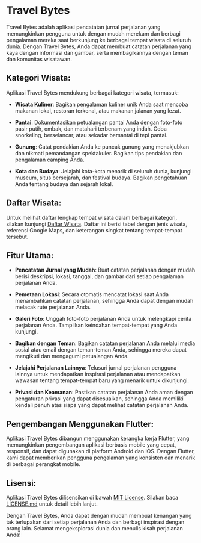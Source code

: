 # Travel Bytes

Travel Bytes adalah aplikasi pencatatan jurnal perjalanan yang memungkinkan pengguna untuk dengan mudah merekam dan berbagi pengalaman mereka saat berkunjung ke berbagai tempat wisata di seluruh dunia. Dengan Travel Bytes, Anda dapat membuat catatan perjalanan yang kaya dengan informasi dan gambar, serta membagikannya dengan teman dan komunitas wisatawan.

## Kategori Wisata:
Aplikasi Travel Bytes mendukung berbagai kategori wisata, termasuk:

- **Wisata Kuliner**: Bagikan pengalaman kuliner unik Anda saat mencoba makanan lokal, restoran terkenal, atau makanan jalanan yang lezat.

- **Pantai**: Dokumentasikan petualangan pantai Anda dengan foto-foto pasir putih, ombak, dan matahari terbenam yang indah. Coba snorkeling, berselancar, atau sekadar bersantai di tepi pantai.

- **Gunung**: Catat pendakian Anda ke puncak gunung yang menakjubkan dan nikmati pemandangan spektakuler. Bagikan tips pendakian dan pengalaman camping Anda.

- **Kota dan Budaya**: Jelajahi kota-kota menarik di seluruh dunia, kunjungi museum, situs bersejarah, dan festival budaya. Bagikan pengetahuan Anda tentang budaya dan sejarah lokal.

## Daftar Wisata:
Untuk melihat daftar lengkap tempat wisata dalam berbagai kategori, silakan kunjungi [Daftar Wisata](link_ke_daftar_wisata.md). Daftar ini berisi tabel dengan jenis wisata, referensi Google Maps, dan keterangan singkat tentang tempat-tempat tersebut.

## Fitur Utama:
- **Pencatatan Jurnal yang Mudah**: Buat catatan perjalanan dengan mudah berisi deskripsi, lokasi, tanggal, dan gambar dari setiap pengalaman perjalanan Anda.

- **Pemetaan Lokasi**: Secara otomatis mencatat lokasi saat Anda menambahkan catatan perjalanan, sehingga Anda dapat dengan mudah melacak rute perjalanan Anda.

- **Galeri Foto**: Unggah foto-foto perjalanan Anda untuk melengkapi cerita perjalanan Anda. Tampilkan keindahan tempat-tempat yang Anda kunjungi.

- **Bagikan dengan Teman**: Bagikan catatan perjalanan Anda melalui media sosial atau email dengan teman-teman Anda, sehingga mereka dapat mengikuti dan mengagumi petualangan Anda.

- **Jelajahi Perjalanan Lainnya**: Telusuri jurnal perjalanan pengguna lainnya untuk mendapatkan inspirasi perjalanan atau mendapatkan wawasan tentang tempat-tempat baru yang menarik untuk dikunjungi.

- **Privasi dan Keamanan**: Pastikan catatan perjalanan Anda aman dengan pengaturan privasi yang dapat disesuaikan, sehingga Anda memiliki kendali penuh atas siapa yang dapat melihat catatan perjalanan Anda.


## Pengembangan Menggunakan Flutter:
Aplikasi Travel Bytes dibangun menggunakan kerangka kerja Flutter, yang memungkinkan pengembangan aplikasi berbasis mobile yang cepat, responsif, dan dapat digunakan di platform Android dan iOS. Dengan Flutter, kami dapat memberikan pengguna pengalaman yang konsisten dan menarik di berbagai perangkat mobile.

## Lisensi:
Aplikasi Travel Bytes dilisensikan di bawah [MIT License](https://opensource.org/licenses/MIT). Silakan baca [LICENSE.md](link_ke_LICENSE.md) untuk detail lebih lanjut.

Dengan Travel Bytes, Anda dapat dengan mudah membuat kenangan yang tak terlupakan dari setiap perjalanan Anda dan berbagi inspirasi dengan orang lain. Selamat mengeksplorasi dunia dan menulis kisah perjalanan Anda!
